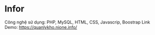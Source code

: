 # Infor
Công nghệ sử dụng: PHP, MySQL, HTML, CSS, Javascrip, Boostrap
Link Demo: https://quanlykho.nione.info/

